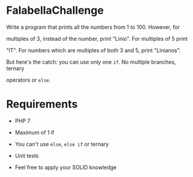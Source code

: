 # FalabellaChallenge

Write a program that prints all the numbers from 1 to 100. However, for

multiples of 3, instead of the number, print "Linio". For multiples of 5 print

"IT". For numbers which are multiples of both 3 and 5, print "Linianos".

 

But here's the catch: you can use only one `if`. No multiple branches, ternary

operators or `else`.

 

# Requirements

* PHP 7

* Maximum of 1 if

* You can't use `else`, `else if` or ternary

* Unit tests

* Feel free to apply your SOLID knowledge

 

